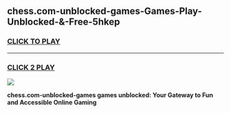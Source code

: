 
## chess.com-unblocked-games-Games-Play-Unblocked-&-Free-5hkep
<h3>
<a href="https://premium76.site?title=chess.com-unblocked-games&ref=24A">CLICK TO PLAY</a></h3>
<hr>

<h3>
<a href="https://premium76.site?title=chess.com-unblocked-games&ref=24A">CLICK 2 PLAY</a>
  
</h3>

<a href="https://premium76.site?title=chess.com-unblocked-games&ref=24A"><img src="https://clearcache.store/games.png"></a>


**chess.com-unblocked-games games unblocked: Your Gateway to Fun and Accessible Online Gaming**
